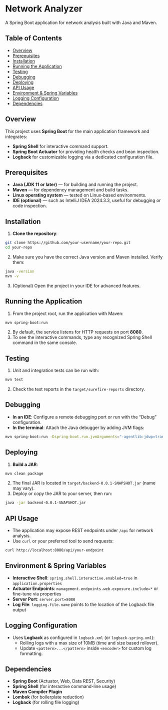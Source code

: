 # Network Analyzer

A Spring Boot application for network analysis built with Java and Maven.

## Table of Contents
- [Overview](#overview)
- [Prerequisites](#prerequisites)
- [Installation](#installation)
- [Running the Application](#running-the-application)
- [Testing](#testing)
- [Debugging](#debugging)
- [Deploying](#deploying)
- [API Usage](#api-usage)
- [Environment & Spring Variables](#environment--spring-variables)
- [Logging Configuration](#logging-configuration)
- [Dependencies](#dependencies)

## Overview
This project uses **Spring Boot** for the main application framework and integrates:
- **Spring Shell** for interactive command support.
- **Spring Boot Actuator** for providing health checks and bean inspection.
- **Logback** for customizable logging via a dedicated configuration file.

## Prerequisites
- **Java (JDK 11 or later)** — for building and running the project.
- **Maven** — for dependency management and build tasks.
- **Linux operating system** — tested on Linux-based environments.
- **IDE (optional)** — such as IntelliJ IDEA 2024.3.3, useful for debugging or code inspection.

## Installation
1. **Clone the repository**:
```bash
git clone https://github.com/your-username/your-repo.git
cd your-repo
```
2. Make sure you have the correct Java version and Maven installed. Verify them:
```bash
java -version
mvn -v
```
3. (Optional) Open the project in your IDE for advanced features.

## Running the Application
1. From the project root, run the application with Maven:
```bash
mvn spring-boot:run
```
2. By default, the service listens for HTTP requests on port **8080**.  
3. To see the interactive commands, type any recognized Spring Shell command in the same console.

## Testing
1. Unit and integration tests can be run with:
```bash
mvn test
```
2. Check the test reports in the `target/surefire-reports` directory.

## Debugging
- **In an IDE**: Configure a remote debugging port or run with the “Debug” configuration.  
- **In the terminal**: Attach the Java debugger by adding JVM flags:
```bash
mvn spring-boot:run -Dspring-boot.run.jvmArguments="-agentlib:jdwp=transport=dt_socket,server=y,suspend=n,address=5005"
```

## Deploying
1. **Build a JAR**:
```bash
mvn clean package
```
2. The final JAR is located in `target/backend-0.0.1-SNAPSHOT.jar` (name may vary).  
3. Deploy or copy the JAR to your server, then run:
```bash
java -jar backend-0.0.1-SNAPSHOT.jar
```

## API Usage
- The application may expose REST endpoints under `/api` for network analysis.
- Use `curl` or your preferred tool to send requests:
```bash
curl http://localhost:8080/api/your-endpoint
```

## Environment & Spring Variables
- **Interactive Shell**: `spring.shell.interactive.enabled=true` in `application.properties`
- **Actuator Endpoints**: `management.endpoints.web.exposure.include=*` or fine-tune via properties
- **Server Port**: `server.port=8080`  
- **Log File**: `logging.file.name` points to the location of the Logback file output

## Logging Configuration
- Uses **Logback** as configured in `logback.xml` (or `logback-spring.xml`):
  - Rolling logs with a max size of 10MB (time and size based rollover).
  - Update `<pattern>...</pattern>` inside `<encoder>` for custom log formatting.

## Dependencies
- **Spring Boot** (Actuator, Web, Data REST, Security)
- **Spring Shell** (for interactive command-line usage)
- **Maven Compiler Plugin**
- **Lombok** (for boilerplate reduction)
- **Logback** (for rolling file logging)
